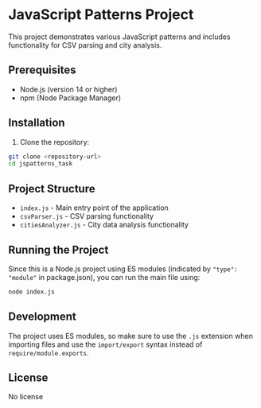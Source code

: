 # JavaScript Patterns Project

This project demonstrates various JavaScript patterns and includes functionality for CSV parsing and city analysis.

## Prerequisites

- Node.js (version 14 or higher)
- npm (Node Package Manager)

## Installation

1. Clone the repository:
```bash
git clone <repository-url>
cd jspatterns_task
```

## Project Structure

- `index.js` - Main entry point of the application
- `csvParser.js` - CSV parsing functionality
- `citiesAnalyzer.js` - City data analysis functionality

## Running the Project

Since this is a Node.js project using ES modules (indicated by `"type": "module"` in package.json), you can run the main file using:

```bash
node index.js
```

## Development

The project uses ES modules, so make sure to use the `.js` extension when importing files and use the `import/export` syntax instead of `require/module.exports`.

## License

No license
